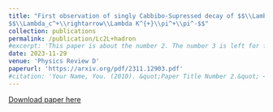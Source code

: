 ```yaml
---
title: "First observation of singly Cabbibo-Supressed decay of $$\\Lambda_c^+\\rightarrow\\Lambda K^{+}\\pi^0$$ and evidence of
$$\\Lambda_c^+\\rightarrow\\Lambda K^{+}\\pi^+\\pi^-$$"
collection: publications
permalink: /publication/Lc2L+hadron
#excerpt: 'This paper is about the number 2. The number 3 is left for future work.'
date: 2023-11-29
venue: 'Physics Review D'
paperurl: 'https://arxiv.org/pdf/2311.12903.pdf'
#citation: 'Your Name, You. (2010). &quot;Paper Title Number 2.&quot; <i>Journal 1</i>. 1(2).'
---
```


[Download paper here](https://arxiv.org/pdf/2311.12903.pdf)
